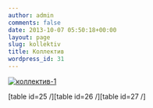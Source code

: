 ```yaml
---
author: admin
comments: false
date: 2013-10-07 05:50:18+00:00
layout: page
slug: kollektiv
title: Коллектив
wordpress_id: 31
---
```


[![коллектив-1](http://www.cm-spb.ru/cms/wp-content/uploads/2013/10/коллектив-1-300x284.jpg)](http://www.cm-spb.ru/cms/wp-content/uploads/2013/10/коллектив-1.jpg)

[table id=25 /][table id=26 /][table id=27 /]
